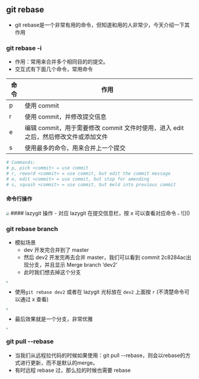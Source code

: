 ## git rebase
- git rebase是一个非常有用的命令，但知道和用的人非常少，今天介绍一下其作用


### git rebase -i 
- 作用：常用来合并多个相同目的的提交。
- 交互式有下面几个命令，常用命令

| 命令 | 作用                                    |
| ---- | --------------------------------------- |
| p    | 使用 commit                             |
| r    | 使用 commit，并修改提交信息             |
| e    | 编辑 commit，用于需要修改 commit 文件时使用，进入 edit 之后，然后修改文件或添加文件 |
| s    | 使用最多的命令，用来合并上一个提交      |

```bash
# Commands:
# p, pick <commit> = use commit
# r, reword <commit> = use commit, but edit the commit message
# e, edit <commit> = use commit, but stop for amending
# s, squash <commit> = use commit, but meld into previous commit
```

#### 命令行操作
<img src="https://raw.githubusercontent.com/matyle/tupic/master/img/20220911111505.png" style="zoom:50%;" />
#### lazygit 操作
- 对应 lazygit 在提交信息栏，按 x 可以查看对应命令
<img src="https://raw.githubusercontent.com/matyle/tupic/master/img/20220911110455.png" style="zoom:30%;" />
![]()


### git rebase branch
- 模拟场景
	- dev 开发完合并到了 master
	- 然后 dev2 开发完再去合并 master，我们可以看到 commit 2c8284ac出现分支，并且显示 Merge branch ‘dev2’
	- 此时我们想去掉这个分支
<img src="https://raw.githubusercontent.com/matyle/tupic/master/img/20220911104042.png" style="zoom:30%;" />

- 使用`git rebase dev2` 或者在 lazygit 光标放在 `dev2` 上面按 `r` (不清楚命令可以通过 x 查看)

<img src="https://raw.githubusercontent.com/matyle/tupic/master/img/20220911104147.png" style="zoom:30%;" />

- 最后效果就是一个分支，非常优雅

<img src="https://raw.githubusercontent.com/matyle/tupic/master/img/20220911104211.png" style="zoom:30%;" />





### git pull --rebase

- 当我们从远程拉代码的时候如果使用：git pull --rebase，则会以rebase的方式进行更新，而不是默认的merge。
- 有时远程 rebase 过，那么拉的时候也需要 rebase


